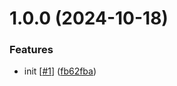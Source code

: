 # 1.0.0 (2024-10-18)


### Features

* init [[#1](https://github.com/d3p1/merriweather-illusion/issues/1)] ([fb62fba](https://github.com/d3p1/merriweather-illusion/commit/fb62fba6285420d7b0bd9ed47e85c8f5a7bae2b8))

